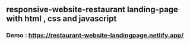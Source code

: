 ## responsive-website-restaurant landing-page with html , css and javascript
### Demo : https://restaurant-website-landingpage.netlify.app/
